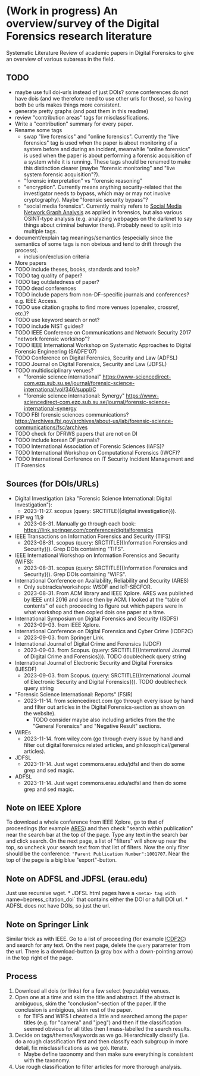 # (Work in progress) An overview/survey of the Digital Forensics research literature

Systematic Literature Review of academic papers in Digital Forensics to give
an overview of various subareas in the field.

## TODO
* maybe use full doi-urls instead of just DOIs? some conferences do not have dois (and we therefore need to use other urls for those), so having both be urls makes things more consistent.
* generate pretty graphs (and post them in this readme)
* review "contribution areas" tags for misclassifications.
* Write a "contribution" summary for every paper.
* Rename some tags
    * swap "live forensics" and "online forensics". Currently the "live forensics" tag is used when the paper is about monitoring of a system before and during an incident, meanwhile "online forensics" is used when the paper is about performing a forensic acquisition of a system while it is running. These tags should be renamed to make this distinction clearer (maybe "forensic monitoring" and "live system forensic acquisition"?).
    * "forensic interpretation" vs "forensic reasoning"
    * "encryption". Currently means anything security-related that the investigator needs to bypass, which may or may not involve cryptography). Maybe "forensic security bypass"?
    * "social media forensics". Currently mainly refers to [Social Media Network Graph Analysis](https://en.wikipedia.org/wiki/Social_network_analysis) as applied in forensics, but also various OSINT-type analysis (e.g. analyzing webpages on the darknet to say things about criminal behavior there). Probably need to split into multiple tags.
* document/explain tag meanings/semantics (especially since the semantics of some tags is non obvious and tend to drift through the process).
    * inclusion/exclusion criteria
* More papers
* TODO include theses, books, standards and tools?
* TODO tag quality of paper?
* TODO tag outdatedness of paper?
* TODO dead conferences
* TODO include papers from non-DF-specific journals and conferences? e.g. IEEE Access.
* TODO use citation graphs to find more venues (openalex, crossref, etc.)?
* TODO use keyword search or not?
* TODO include NIST guides?
* TODO IEEE Conference on Communications and Network Security 2017 "network forensic workshop"?
* TODO IEEE International Workshop on Systematic Approaches to Digital Forensic Engineering (SADFE'07)
* TODO Conference on Digital Forensics, Security and Law (ADFSL)
* TODO Journal on Digital Forensics, Security and Law (JDFSL)
* TODO multidisciplinary venues?
    * "forensic science international" https://www-sciencedirect-com.ezp.sub.su.se/journal/forensic-science-international/vol/346/suppl/C
    * "forensic science international: Synergy" https://www-sciencedirect-com.ezp.sub.su.se/journal/forensic-science-international-synergy
* TODO FBI forensic sciences communications? https://archives.fbi.gov/archives/about-us/lab/forensic-science-communications/fsc/archives
* TODO check for DFRWS papers that are not on DI
* TODO include korean DF journals?
* TODO International Association of Forensic Sciences (IAFS)?
* TODO International Workshop on Computational Forensics (IWCF)?
* TODO International Conference on IT Security Incident Management and IT Forensics


## Sources (for DOIs/URLs)
* Digital Investigation (aka "Forensic Science International: Digital Investigation"):
    * 2023-11-27. scopus (query: SRCTITLE({digital investigation})).
* IFIP wg 11.9
    * 2023-08-31. Manually go through each book: https://link.springer.com/conference/digitalforensics
* IEEE Transactions on Information Forensics and Security (TIFS)
    * 2023-08-31. scopus (query: SRCTITLE({Information Forensics and Security})). Grep DOIs containing "TIFS".
* IEEE International Workshop on Information Forensics and Security (WIFS):
    * 2023-08-31. scopus (query: SRCTITLE({Information Forensics and Security})). Grep DOIs containing "WIFS".
* International Conference on Availability, Reliability and Security (ARES)
    * Only subtracks/workshops: WSDF and IoT-SECFOR.
    * 2023-08-31. From ACM library and IEEE Xplore. ARES was published by IEEE until 2016 and since then by ACM. I looked at the "table of contents" of each proceeding to figure out which papers were in what workshop and then copied dois one paper at a time.
* International Symposium on Digital Forensics and Security (ISDFS)
    * 2023-09-03. from IEEE Xplore.
* International Conference on Digital Forensics and Cyber Crime (ICDF2C)
    * 2023-09-03. from Springer Link.
* International Journal of Digital Crime and Forensics (IJDCF)
    * 2023-09-03. from Scopus. (query: SRCTITLE({International Journal of Digital Crime and Forensics})). TODO doublecheck query string
* International Journal of Electronic Security and Digital Forensics (IJESDF)
    * 2023-09-03. from Scopus. (query: SRCTITLE({International Journal of Electronic Security and Digital Forensics})). TODO doublecheck query string
* "Forensic Science International: Reports" (FSIR)
    * 2023-11-14. from sciencedirect.com (go through every issue by hand and filter out articles in the Digital Forensics-section as shown on the website).
        * TODO consider maybe also including articles from the the "General Forensics" and "Negative Result" sections.
* WIREs
    * 2023-11-14. from wiley.com (go through every issue by hand and filter out digital forensics related articles, and philosophical/general articles).
* JDFSL
    * 2023-11-14. Just wget commons.erau.edu/jdfsl and then do some grep and sed magic.
* ADFSL
    * 2023-11-14. Just wget commons.erau.edu/adfsl and then do some grep and sed magic.

## Note on IEEE Xplore
To download a whole conference from IEEE Xplore, go to that of proceedings (for example [ARES](https://ieeexplore.ieee.org/xpl/conhome/1001707/all-proceedings)) and then check "search within publication" near the search bar at the top of the page. Type any text in the search bar and click search. On the next page, a list of "filters" will show up near the top, so uncheck your search text from that list of filters. Now the only filter should be the conference: `"Parent Publication Number":1001707`. Near the top of the page is a big blue "export"-button.

## Note on ADFSL and JDFSL  (erau.edu)
Just use recursive wget.
    * JDFSL html pages have a `<meta> tag with `name=bepress_citation_doi` that contains either the DOI or a full DOI url.
    * ADFSL does not have DOIs, so just the url.

## Note on Springer Link
Similar trick as with IEEE. Go to a list of proceeding (for example [ICDF2C](https://link-springer-com.ezp.sub.su.se/conference/icdf2c)) and search for any text.
On the next page, delete the `query` parameter from the url. There is a download-button (a gray box with a down-pointing arrow) in the top right of the page.

## Process
1. Download all dois (or links) for a few select (reputable) venues.
1. Open one at a time and skim the title and abstract. If the abstract is
   ambiguous, skim the "conclusion"-section of the paper. If the conclusion is ambigious, skim rest of the paper.
    * for TIFS and WIFS I cheated a little and searched among the paper titles (e.g. for "camera" and "jpeg") and then if the classification seemed obvious for all titles then I mass-labelled the search results.
1. Decide on tags/themes/keywords as we go. Hierarchically classify (i.e. do a rough classification first and then classify each subgroup in more detail, fix misclassifications as we go). Iterate.
    * Maybe define taxonomy and then make sure everything is consistent with the taxonomy.
1. Use rough classification to filter articles for more thorough analysis.
